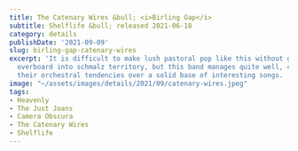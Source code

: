 ```yaml
---
title: The Catenary Wires &bull; <i>Birling Gap</i>
subtitle: Shelflife &bull; released 2021-06-18
category: details
publishDate: '2021-09-09'
slug: birling-gap-catenary-wires
excerpt: 'It is difficult to make lush pastoral pop like this without going completely
  overboard into schmalz territory, but this band manages quite well, carefully draping
  their orchestral tendencies over a solid base of interesting songs. '
image: "~/assets/images/details/2021/09/catenary-wires.jpeg"
tags:
- Heavenly
- The Just Joans
- Camera Obscura
- The Catenary Wires
- Shelflife
---
```


